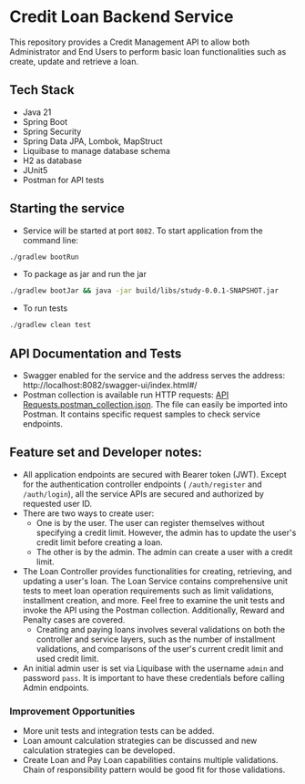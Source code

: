 # Credit Loan Backend Service

This repository provides a Credit Management API to allow both Administrator and End Users to perform basic loan
functionalities such as create, update and retrieve a loan.

## Tech Stack

- Java 21
- Spring Boot
- Spring Security
- Spring Data JPA, Lombok, MapStruct
- Liquibase to manage database schema
- H2 as database
- JUnit5
- Postman for API tests

## Starting the service

- Service will be started at port `8082`. To start application from the command line:

```bash
./gradlew bootRun
```

- To package as jar and run the jar

```bash
./gradlew bootJar && java -jar build/libs/study-0.0.1-SNAPSHOT.jar
```

- To run tests

```bash
./gradlew clean test
```

## API Documentation and Tests

- Swagger enabled for the service and the address serves the address: http://localhost:8082/swagger-ui/index.html#/
- Postman collection is available run HTTP
  requests: [API Requests.postman_collection.json](API%20Requests.postman_collection.json). The file can easily be
  imported into Postman. It contains specific request samples to check service endpoints.

## Feature set and Developer notes:

- All application endpoints are secured with Bearer token (JWT). Except for the authentication controller endpoints (
  `/auth/register` and `/auth/login`), all the service APIs are secured and authorized by requested user ID.
- There are two ways to create user:
    - One is by the user. The user can register themselves without specifying a credit limit. However, the admin has to
      update the user's credit limit before creating a loan.
    - The other is by the admin. The admin can create a user with a credit limit.
- The Loan Controller provides functionalities for creating, retrieving, and updating a user's loan. The Loan Service
  contains comprehensive unit tests to meet loan operation requirements such as limit validations, installment creation,
  and more. Feel free to examine the unit tests and invoke the API using the Postman collection. Additionally, Reward
  and Penalty cases are covered.
    - Creating and paying loans involves several validations on both the controller and service layers, such as the
      number of installment validations, and comparisons of the user's current credit limit and used credit limit.
- An initial admin user is set via Liquibase with the username `admin` and password `pass`. It is important to have
  these credentials before calling Admin endpoints.

### Improvement Opportunities

- More unit tests and integration tests can be added.
- Loan amount calculation strategies can be discussed and new calculation strategies can be developed.
- Create Loan and Pay Loan capabilities contains multiple validations. Chain of responsibility pattern would be good fit
  for those validations.